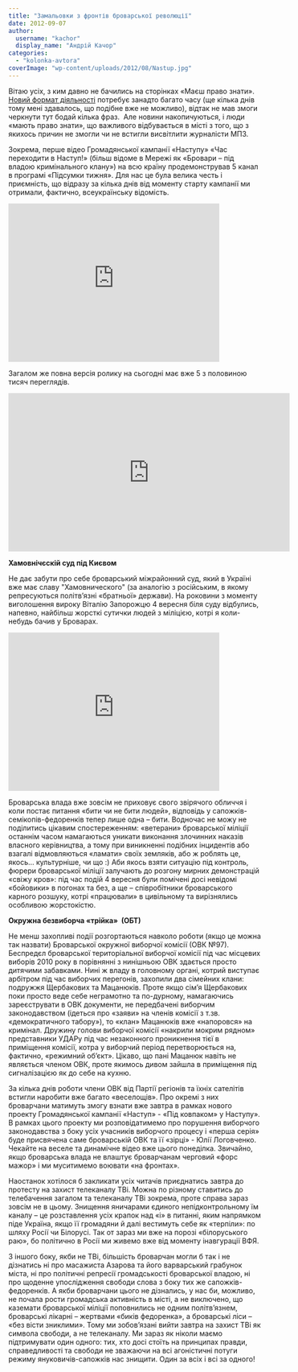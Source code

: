 ```yaml
---
title: "Замальовки з фронтів броварської революції"
date: 2012-09-07
author: 
  username: "kachor"
  display_name: "Андрій Качор"
categories: 
  - "kolonka-avtora"
coverImage: "wp-content/uploads/2012/08/Nastup.jpg"
---
```


Вітаю усіх, з ким давно не бачились на сторінках «Маєш право знати». [Новий формат діяльності](http://www.nastup.info/) потребує занадто багато часу (ще кілька днів тому мені здавалось, що подібне вже не можливо), відтак не мав змоги черкнути тут бодай кілька фраз.  Але новини накопичуються, і люди «мають право знати», що важливого відбувається в місті з того, що з якихось причин не змогли чи не встигли висвітлити журналісти МПЗ.

Зокрема, перше відео Громадянської кампанії «Наступу» «Час переходити в Наступ!» (більш відоме в Мережі як «Бровари – під владою кримінального клану») на всю країну продемонстрував 5 канал в програмі «Підсумки тижня». Для нас це була велика честь і приємність, що відразу за кілька днів від моменту старту кампанії ми отримали, фактично, всеукраїнську відомість.

<iframe src="http://www.youtube.com/embed/kSwwdyqC6Z0" frameborder="0" width="420" height="315"></iframe>

Загалом же повна версія ролику на сьогодні має вже 5 з половиною тисяч переглядів.

<iframe src="http://www.youtube.com/embed/04utsHxgECA" frameborder="0" width="560" height="315"></iframe>

**Хамовнічєскій суд під Києвом**

Не дає забути про себе броварський міжрайонний суд, який в Україні вже має славу "Хамовнического" (за аналогію з російським, в якому репресуються політв’язні «братньої» держави). На роковини з моменту виголошення вироку Віталію Запорожцю 4 вересня біля суду відбулись, напевно, найбільш жорсткі сутички людей з міліцією, котрі я коли-небудь бачив у Броварах.

<iframe src="http://www.youtube.com/embed/SN35QvJY6Ko" frameborder="0" width="420" height="315"></iframe>

Броварська влада вже зовсім не приховує свого звірячого обличчя і коли постає питання «бити чи не бити людей», відповідь у сапожків-семікопів-федоренків тепер лише одна – бити. Водночас не можу не поділитись цікавим спостереженням: «ветерани» броварської міліції останнім часом намагаються уникати виконання злочинних наказів власного керівництва, а тому при виникненні подібних інцидентів або взагалі відмовляються «ламати» своїх земляків, або ж роблять це, якось… культурніше, чи що :) Аби якось взяти ситуацію під контроль, фюрери броварської міліції залучають до розгону мирних демонстрацій «свіжу кров»: під час подій 4 вересня були помічені досі невідомі «бойовики» в погонах та без, а ще – співробітники броварського карного розшуку, котрі «працювали» в цивільному та вирізнялись особливою жорстокістю.

**Окружна безвиборча «трійка»  (ОБТ)**

Не менш захопливі події розгортаються навколо роботи (якщо це можна так назвати) Броварської окружної виборчої комісії (ОВК №97). Беспредєл броварської територіальної виборчої комісії під час місцевих виборів 2010 року в порівнянні з нинішньою ОВК здається просто дитячими забавками. Нині ж владу в головному органі, котрий виступає арбітром під час виборчих перегонів, захопили два сімейних клани: подружжя Щербакових та Мацанюків. Проте якщо сім’я Щербакових поки просто веде себе неграмотно та по-дурному, намагаючись зареєструвати в ОВК документи, не передбачені виборчим законодавством (ідеться про «заяви» на членів комісії з т.зв. «демократичного табору»), то «клан» Мацанюків вже «напоровся» на кримінал. Дружину голови виборчої комісії «накрили мокрим рядном» представники УДАРу під час незаконного проникнення тієї в приміщення комісії, котра у виборчий період перетворюється на, фактично, «режимний об’єкт». Цікаво, що пані Мацанюк навіть не являється членом ОВК, проте якимось дивом зайшла в приміщення під сигналізацією як до себе на кухню.

За кілька днів роботи члени ОВК від Партії регіонів та їхніх сателітів встигли наробити вже багато «веселощів». Про окремі з них броварчани матимуть змогу взнати вже завтра в рамках нового проекту Громадянської кампанії «Наступ» - «Під ковпаком» у Наступу». В рамках цього проекту ми розповідатимемо про порушення виборчого законодавства з боку усіх учасників виборчого процесу і «перша серія» буде присвячена саме броварській ОВК та її «зірці» - Юлії Логовченко. Чекайте на веселе та динамічне відео вже цього понеділка. Звичайно, якщо броварська влада не влаштує броварчанам черговий «форс мажор» і ми муситимемо воювати «на фронтах».

Наостанок хотілося б закликати усіх читачів приєднатись завтра до протесту на захист телеканалу ТВі. Можна по різному ставитись до телебачення загалом та телеканалу ТВі зокрема, проте справа зараз зовсім не в цьому. Знищення яничарами єдиного непідконтрольному їм каналу – це розставлення усіх крапок над «і» в питанні, яким напрямком піде Україна, якщо її громадяни й далі вестимуть себе як «терпіли»: по шляху Росії чи Білорусі. Так от зараз ми вже на порозі «білоруського раю», бо політично в Росії ми живемо вже від моменту інавгурації ВФЯ.

З іншого боку, якби не ТВі, більшість броварчан могли б так і не дізнатись ні про масажиста Азарова та його варварський грабунок міста, ні про політичні репресії громадськості броварської владою, ні про щоденне упослідження свободи слова з боку тих же сапожків-федоренків. А якби броварчани цього не дізнались, у нас би, можливо, не почала рости громадська активність в місті, а не виключено, що каземати броварської міліції поповнились не одним політв’язнем, броварські лікарні – жертвами «биків федоренка», а броварські ліси – «без вісти зниклими». Тому ми зобов’язані вийти завтра на захист ТВі як символа свободи, а не телеканалу. Ми зараз як ніколи маємо підтримувати один одного: тих, хто досі стоїть на принципах правди, справедливості та свободи не зважаючи на всі агоністичні потуги режиму януковичів-сапожків нас знищити. Один за всіх і всі за одного!

